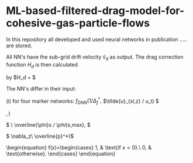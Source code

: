 # ML-based-filtered-drag-model-for-cohesive-gas-particle-flows

In this repository all developed and used neural networks in publication ..... are stored.

All NN's have the sub-grid drift velocity $\tilde{v}_d$ as output. The drag correction function $H_d$ is then calculated

by $H_d  =  $

The NN's differ in their input:

(i) for four marker networks: $f_{DNN} (1 / \Delta^*_f,$  $\tilde{u}_{sl,z} / u_t) $

$,)$ 

$ \ \overline{\phi}_s / \phi_{s,max}, $

$  \nabla_z\ \overline{p}^*)$

\begin{equation}
  f(x)=\begin{cases}
    1, & \text{if $x<0$}.\\
    0, & \text{otherwise}.
  \end{cases}
\end{equation}
